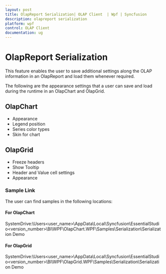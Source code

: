 ```yaml
---
layout: post
title: OlapReport Serialization| OLAP Client  | Wpf | Syncfusion
description: olapreport serialization
platform: wpf
control: OLAP Client 
documentation: ug
---
```

# OlapReport Serialization

This feature enables the user to save additional settings along the OLAP information in an OlapReport and load them whenever required. 

The following are the appearance settings that a user can save and load during the runtime in an OlapChart and OlapGrid.

## OlapChart

* Appearance
* Legend position
* Series color types
* Skin for chart

## OlapGrid

* Freeze headers
* Show Tooltip
* Header and Value cell settings
* Appearance

### Sample Link

The user can find samples in the following locations:

#### For OlapChart

SystemDrive:\Users\<user_name>\AppData\Local\Syncfusion\EssentialStudio\<version_number>\BI\WPF\OlapChart.WPF\Samples\Serialization\Serialization Demo

#### For OlapGrid

SystemDrive:\Users\<user_name>\AppData\Local\Syncfusion\EssentialStudio\<version_number>\BI\WPF\OlapGrid.WPF\Samples\Serialization\Serialization Demo

